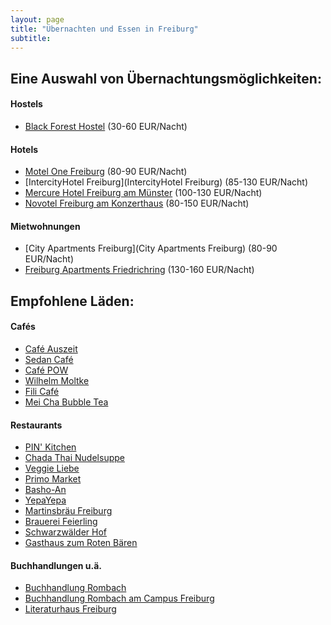```yaml
---
layout: page
title: "Übernachten und Essen in Freiburg"
subtitle:
---
```


## Eine Auswahl von Übernachtungsmöglichkeiten:

#### Hostels

- [Black Forest Hostel](http://www.booking.com/Share-19tztx) (30-60 EUR/Nacht)

#### Hotels
- [Motel One Freiburg](http://www.booking.com/Share-3wyV6u) (80-90 EUR/Nacht)
- [IntercityHotel Freiburg](IntercityHotel Freiburg) (85-130 EUR/Nacht)
- [Mercure Hotel Freiburg am Münster](http://www.booking.com/Share-yjU1v6) (100-130 EUR/Nacht)
- [Novotel Freiburg am Konzerthaus](http://www.booking.com/Share-9W8cZB) (80-150 EUR/Nacht)

#### Mietwohnungen
- [City Apartments Freiburg](City Apartments Freiburg) (80-90 EUR/Nacht)
- [Freiburg Apartments Friedrichring](http://www.booking.com/Share-dNLsfr4) (130-160 EUR/Nacht)

## Empfohlene Läden:

#### Cafés
- [Café Auszeit](https://goo.gl/maps/Ws7R6b2ahPwsvWKaA)
- [Sedan Café](https://g.page/sedancafe?share)
- [Café POW](https://goo.gl/maps/5uBMQ31gzkSnmeN28)
- [Wilhelm Moltke](https://g.page/cafe-moltke-freiburg?share)
- [Fili Café](https://goo.gl/maps/ybKskh8dXvqY6xTFA)
- [Mei Cha Bubble Tea](https://goo.gl/maps/YTnDczuBDSrdwYZt5)

#### Restaurants
- [PIN' Kitchen](https://g.page/pinkitchen-freiburg?share)
- [Chada Thai Nudelsuppe](https://goo.gl/maps/oFhACZjbadL8g74E8)
- [Veggie Liebe](https://g.page/VeggiLiebe?share)
- [Primo Market](https://goo.gl/maps/wrMSNpYDTjovwf5P7)
- [Basho-An](https://g.page/basho-an?share)
- [YepaYepa](https://goo.gl/maps/PFii6TbYz7MVfbUV7)
- [Martinsbräu Freiburg](https://goo.gl/maps/DKugzn7ef4A3bik86)
- [Brauerei Feierling](https://goo.gl/maps/29kQLWpJvH6qKGEFA)
- [Schwarzwälder Hof](https://goo.gl/maps/SZq9AHc4o69pQoZZA)
- [Gasthaus zum Roten Bären](https://goo.gl/maps/6b5dxxG11U3C2KR7A)

#### Buchhandlungen u.ä.
- [Buchhandlung Rombach](https://goo.gl/maps/J7EYnW7zQR2k1BTW9)
- [Buchhandlung Rombach am Campus Freiburg](https://goo.gl/maps/HJo4Lxos1zUwwCdYA)
- [Literaturhaus Freiburg](https://goo.gl/maps/9UCW7fsKaUj6BKb1A)
